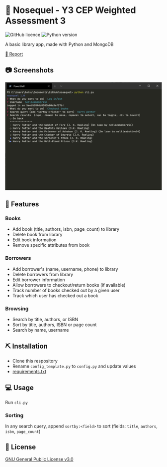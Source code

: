 # :blue_book: Nosequel - Y3 CEP Weighted Assessment 3

![GitHub licence](https://img.shields.io/github/license/Ycmelon/nosequel?color=orange)
![Python version](https://img.shields.io/badge/Python-3.8-orange.svg)

A basic library app, made with Python and MongoDB

[:page_facing_up: Report](.github/Nosequel%20submission.pdf)

## :camera: Screenshots

![Demo image](.github/demo.png)

## :rocket: Features

### Books

-	Add book (title, authors, isbn, page_count) to library
-	Delete book from library 
-	Edit book information
-	Remove specific attributes from book

### Borrowers

-	Add borrower's (name, username, phone) to library 
-	Delete borrowers from library 
-	Edit borrower information 
- Allow borrowers to checkout/return books (if available)
-	Track number of books checked out by a given user
- Track which user has checked out a book

### Browsing

-	Search by title, authors, or ISBN
-	Sort by title, authors, ISBN or page count
-	Search by name, username 

## :pick: Installation

- Clone this respository
- Rename `config_template.py` to `config.py` and update values
- [requirements.txt](/requirements.txt)

## :computer: Usage

Run `cli.py`

### Sorting

In any search query, append `sortby:<field>` to sort (fields: `title`, `authors`, `isbn`, `page_count`)

## :page_with_curl: License

[GNU General Public License v3.0](https://choosealicense.com/licenses/gpl-3.0/)
